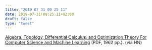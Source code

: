 ```yaml
---
title: "2019 07 31 09 25 11"
date: 2019-07-31T09:25:11+02:00
draft: false
type: "tweet"
---
```

[Algebra, Topology, Differential Calculus, and Optimization Theory For Computer Science and Machine Learning](http://www.cis.upenn.edu/~jean/math-basics.pdf) (PDF, 1962 pp.). (via HN)
